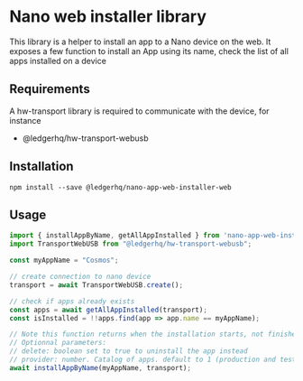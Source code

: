 # Nano web installer library

This library is a helper to install an app to a Nano device on the web.
It exposes a few function to install an App using its name, check the list of all apps installed on a device

## Requirements

A hw-transport library is required to communicate with the device, for instance

- @ledgerhq/hw-transport-webusb

## Installation

    npm install --save @ledgerhq/nano-app-web-installer-web

## Usage

```javascript
import { installAppByName, getAllAppInstalled } from 'nano-app-web-installer-lib-test';
import TransportWebUSB from "@ledgerhq/hw-transport-webusb";

const myAppName = "Cosmos";

// create connection to nano device
transport = await TransportWebUSB.create();

// check if apps already exists
const apps = await getAllAppInstalled(transport);
const isInstalled = !!apps.find(app => app.name == myAppName);

// Note this function returns when the installation starts, not finishes
// Optionnal parameters: 
// delete: boolean set to true to uninstall the app instead
// provider: number. Catalog of apps. default to 1 (production and tested)  
await installAppByName(myAppName, transport);
```
